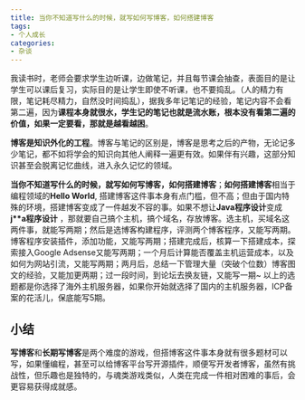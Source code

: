 ```yaml
---
title: 当你不知道写什么的时候，就写如何写博客，如何搭建博客
tags:
- 个人成长
categories:
- 杂谈
---
```




我读书时，老师会要求学生边听课，边做笔记，并且每节课会抽查，表面目的是让学生可以课后复习，实际目的是让学生即使不听课，也不要捣乱。（人的精力有限，笔记耗尽精力，自然没时间捣乱），据我多年记笔记的经验，笔记内容不会看第二遍，因为**课程本身就很水，学生记的笔记也就是流水账，根本没有看第二遍的价值，如果一定要看，那就是越看越困**。



**博客是知识外化的工程**。博客与笔记的区别是，博客是思考之后的产物，无论记多少笔记，都不如将学会的知识向其他人阐释一遍更有效。如果伴有兴趣，这部分知识甚至会脱离记忆曲线，进入永久记忆的领域。



**当你不知道写什么的时候，就写如何写博客，如何搭建博客**；**如何搭建博客**相当于编程领域的**Hello World**, 搭建博客这件事本身有点门槛，但不高；但由于国内特殊的环境，搭建博客变成了一件越发不容的事。如果不想让**Java程序设计**变成 **j\*\*a程序设计** ，那就要自己搞个主机，搞个域名，存放博客。选主机，买域名这两件事，就能写两期；然后是选博客构建程序，评测两个博客程序，又能写两期。博客程序安装插件，添加功能，又能写两期；搭建完成后，核算一下搭建成本，探索接入Google Adsense又能写两期；一个月后计算能否覆盖主机运营成本，以及如何为网站引流，又能写两期；两月后，总结一下管理大量（突破个位数）博客图文的经验，又能加更两期；过一段时间，到论坛去换友链，又能写一期~  以上的选题都是你选择了海外主机服务器，如果你开始就选择了国内的主机服务器，ICP备案的花活儿，保底能写5期。





## 小结



**写博客**和**长期写博客**是两个难度的游戏，但搭博客这件事本身就有很多题材可以写，如果懂编程，甚至可以给博客平台写开源插件，顺便写开发者博客，虽然有挑战性，但乐趣也是独特的，与魂类游戏类似，人类在完成一件相对困难的事后，会更容易获得成就感。









